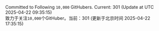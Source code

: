 Committed to Following `10,000` GitHubers. Current: <!-- FOLLOWING_COUNT -->301<!-- FOLLOWING_COUNT --> (Update at UTC <!-- LAST_UPDATED -->2025-04-22 09:35:15<!-- LAST_UPDATED -->)<br>
致力于关注`10,000`个GitHuber。当前：<!-- FOLLOWING_COUNT -->301<!-- FOLLOWING_COUNT --> (更新于北京时间 <!-- LAST_UPDATED_CST -->2025-04-22 17:35:15<!-- LAST_UPDATED_CST -->)
